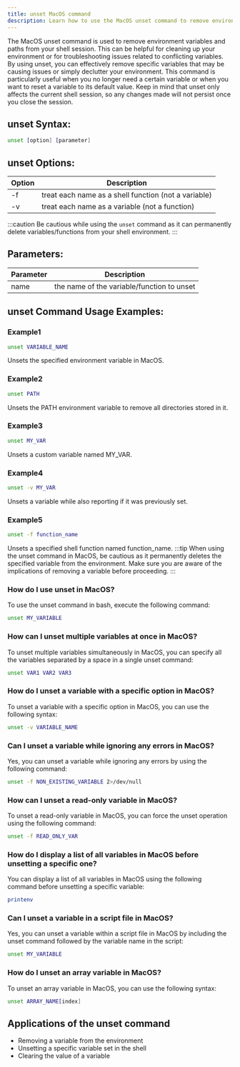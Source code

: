 ```yaml
---
title: unset MacOS command
description: Learn how to use the MacOS unset command to remove environment variables and paths from your shell session.
---
```


The MacOS unset command is used to remove environment variables and paths from your shell session. This can be helpful for cleaning up your environment or for troubleshooting issues related to conflicting variables. By using unset, you can effectively remove specific variables that may be causing issues or simply declutter your environment. This command is particularly useful when you no longer need a certain variable or when you want to reset a variable to its default value. Keep in mind that unset only affects the current shell session, so any changes made will not persist once you close the session.

## unset Syntax:
```bash
unset [option] [parameter]
```
## unset Options:
| Option | Description |
|--------|-------------|
| -f     | treat each name as a shell function (not a variable) |
| -v     | treat each name as a variable (not a function) |

:::caution
Be cautious while using the `unset` command as it can permanently delete variables/functions from your shell environment.
:::

## Parameters:
| Parameter | Description |
|-----------|-------------|
| name      | the name of the variable/function to unset |

## unset Command Usage Examples:
### Example1
```bash
unset VARIABLE_NAME
```
Unsets the specified environment variable in MacOS.

### Example2
```bash
unset PATH
```
Unsets the PATH environment variable to remove all directories stored in it.

### Example3
```bash
unset MY_VAR
```
Unsets a custom variable named MY_VAR.

### Example4
```bash
unset -v MY_VAR
```
Unsets a variable while also reporting if it was previously set.

### Example5
```bash
unset -f function_name
```
Unsets a specified shell function named function_name.
:::tip
When using the unset command in MacOS, be cautious as it permanently deletes the specified variable from the environment. Make sure you are aware of the implications of removing a variable before proceeding.
:::

### How do I use unset in MacOS?
To use the unset command in bash, execute the following command:
```bash
unset MY_VARIABLE
```

### How can I unset multiple variables at once in MacOS?
To unset multiple variables simultaneously in MacOS, you can specify all the variables separated by a space in a single unset command:
```bash
unset VAR1 VAR2 VAR3
```

### How do I unset a variable with a specific option in MacOS?
To unset a variable with a specific option in MacOS, you can use the following syntax:
```bash
unset -v VARIABLE_NAME
```

### Can I unset a variable while ignoring any errors in MacOS?
Yes, you can unset a variable while ignoring any errors by using the following command:
```bash
unset -f NON_EXISTING_VARIABLE 2>/dev/null
```

### How can I unset a read-only variable in MacOS?
To unset a read-only variable in MacOS, you can force the unset operation using the following command:
```bash
unset -f READ_ONLY_VAR
```

### How do I display a list of all variables in MacOS before unsetting a specific one?
You can display a list of all variables in MacOS using the following command before unsetting a specific variable:
```bash
printenv
```

### Can I unset a variable in a script file in MacOS?
Yes, you can unset a variable within a script file in MacOS by including the unset command followed by the variable name in the script:
```bash
unset MY_VARIABLE
```

### How do I unset an array variable in MacOS?
To unset an array variable in MacOS, you can use the following syntax:
```bash
unset ARRAY_NAME[index]
```
## Applications of the unset command

- Removing a variable from the environment
- Unsetting a specific variable set in the shell
- Clearing the value of a variable